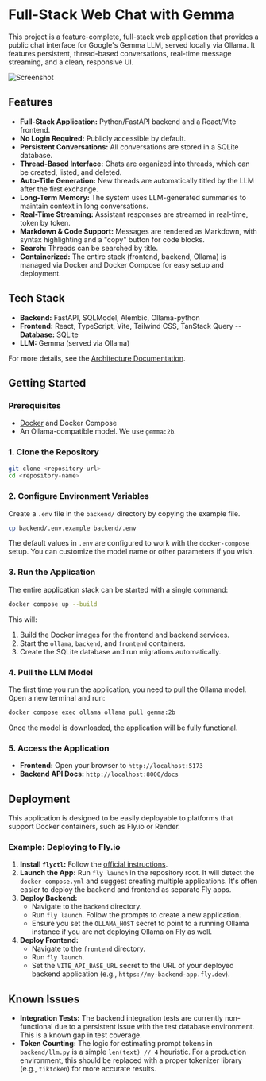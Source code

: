 # Full-Stack Web Chat with Gemma

This project is a feature-complete, full-stack web application that provides a public chat interface for Google's Gemma LLM, served locally via Ollama. It features persistent, thread-based conversations, real-time message streaming, and a clean, responsive UI.

![Screenshot](placeholder.gif) <!-- TODO: Add a screenshot or gif of the UI -->

## Features

-   **Full-Stack Application:** Python/FastAPI backend and a React/Vite frontend.
-   **No Login Required:** Publicly accessible by default.
-   **Persistent Conversations:** All conversations are stored in a SQLite database.
-   **Thread-Based Interface:** Chats are organized into threads, which can be created, listed, and deleted.
-   **Auto-Title Generation:** New threads are automatically titled by the LLM after the first exchange.
-   **Long-Term Memory:** The system uses LLM-generated summaries to maintain context in long conversations.
-   **Real-Time Streaming:** Assistant responses are streamed in real-time, token by token.
-   **Markdown & Code Support:** Messages are rendered as Markdown, with syntax highlighting and a "copy" button for code blocks.
-   **Search:** Threads can be searched by title.
-   **Containerized:** The entire stack (frontend, backend, Ollama) is managed via Docker and Docker Compose for easy setup and deployment.

## Tech Stack

-   **Backend:** FastAPI, SQLModel, Alembic, Ollama-python
-   **Frontend:** React, TypeScript, Vite, Tailwind CSS, TanStack Query
--   **Database:** SQLite
-   **LLM:** Gemma (served via Ollama)

For more details, see the [Architecture Documentation](./docs/ARCHITECTURE.md).

## Getting Started

### Prerequisites

-   [Docker](https://www.docker.com/get-started) and Docker Compose
-   An Ollama-compatible model. We use `gemma:2b`.

### 1. Clone the Repository

```bash
git clone <repository-url>
cd <repository-name>
```

### 2. Configure Environment Variables

Create a `.env` file in the `backend/` directory by copying the example file.

```bash
cp backend/.env.example backend/.env
```

The default values in `.env` are configured to work with the `docker-compose` setup. You can customize the model name or other parameters if you wish.

### 3. Run the Application

The entire application stack can be started with a single command:

```bash
docker compose up --build
```

This will:
1.  Build the Docker images for the frontend and backend services.
2.  Start the `ollama`, `backend`, and `frontend` containers.
3.  Create the SQLite database and run migrations automatically.

### 4. Pull the LLM Model

The first time you run the application, you need to pull the Ollama model. Open a new terminal and run:

```bash
docker compose exec ollama ollama pull gemma:2b
```

Once the model is downloaded, the application will be fully functional.

### 5. Access the Application

-   **Frontend:** Open your browser to `http://localhost:5173`
-   **Backend API Docs:** `http://localhost:8000/docs`

## Deployment

This application is designed to be easily deployable to platforms that support Docker containers, such as Fly.io or Render.

### Example: Deploying to Fly.io

1.  **Install `flyctl`:** Follow the [official instructions](https://fly.io/docs/hands-on/install-flyctl/).
2.  **Launch the App:** Run `fly launch` in the repository root. It will detect the `docker-compose.yml` and suggest creating multiple applications. It's often easier to deploy the backend and frontend as separate Fly apps.
3.  **Deploy Backend:**
    -   Navigate to the `backend` directory.
    -   Run `fly launch`. Follow the prompts to create a new application.
    -   Ensure you set the `OLLAMA_HOST` secret to point to a running Ollama instance if you are not deploying Ollama on Fly as well.
4.  **Deploy Frontend:**
    -   Navigate to the `frontend` directory.
    -   Run `fly launch`.
    -   Set the `VITE_API_BASE_URL` secret to the URL of your deployed backend application (e.g., `https://my-backend-app.fly.dev`).

## Known Issues

-   **Integration Tests:** The backend integration tests are currently non-functional due to a persistent issue with the test database environment. This is a known gap in test coverage.
-   **Token Counting:** The logic for estimating prompt tokens in `backend/llm.py` is a simple `len(text) // 4` heuristic. For a production environment, this should be replaced with a proper tokenizer library (e.g., `tiktoken`) for more accurate results.
